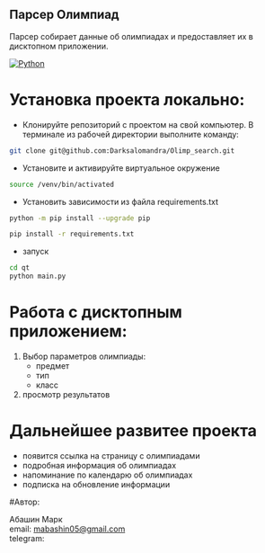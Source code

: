 ## Парсер Олимпиад

Парсер собирает данные об олимпиадах и предоставляет их в дисктопном приложении.

[![Python](https://img.shields.io/badge/-Python-464646?style=flat&logo=Python&logoColor=56C0C0&color=008080)](https://www.python.org/)

# Установка проекта локально:

- Клонируйте репозиторий с проектом на свой компьютер. В терминале из рабочей директории выполните команду:
```bash
git clone git@github.com:Darksalomandra/Olimp_search.git
```
- Установите и активируйте виртуальное окружение

```bash
source /venv/bin/activated
```

- Установить зависимости из файла requirements.txt

```bash
python -m pip install --upgrade pip

pip install -r requirements.txt
```
- запуск
```bash
cd qt
python main.py
```
   
# Работа с дисктопным приложением:
1. Выбор параметров олимпиады:
    - предмет 
    - тип
    - класс
2. просмотр результатов

# Дальнейшее развитее проекта
- появится ссылка на страницу с олимпиадами
- подробная информация об олимпиадах
- напоминание по календарю об олимпиадах
- подписка на обновление информации

#Автор:

Абашин Марк<br>
email: mabashin05@gmail.com<br>
telegram: <br>
